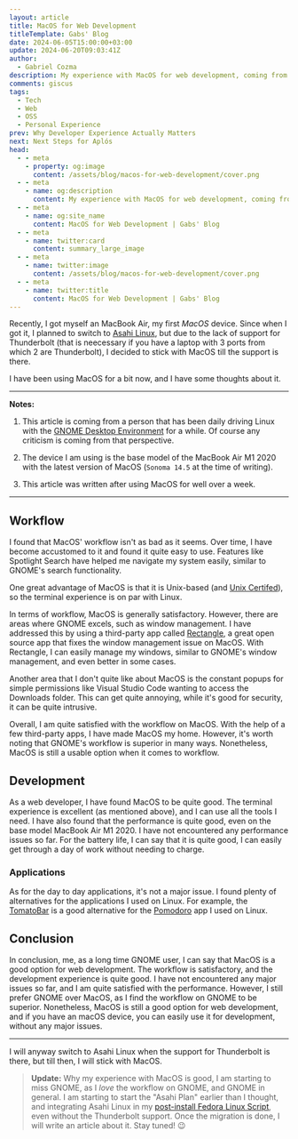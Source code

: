 ```yaml
---
layout: article
title: MacOS for Web Development
titleTemplate: Gabs' Blog
date: 2024-06-05T15:00:00+03:00
update: 2024-06-20T09:03:41Z
author:
  - Gabriel Cozma
description: My experience with MacOS for web development, coming from a GNOME Linux environment.
comments: giscus
tags:
  - Tech
  - Web
  - OSS
  - Personal Experience
prev: Why Developer Experience Actually Matters
next: Next Steps for Aplós
head:
  - - meta
    - property: og:image
      content: /assets/blog/macos-for-web-development/cover.png
  - - meta
    - name: og:description
      content: My experience with MacOS for web development, coming from a GNOME Linux environment.
  - - meta
    - name: og:site_name
      content: MacOS for Web Development | Gabs' Blog
  - - meta
    - name: twitter:card
      content: summary_large_image
  - - meta
    - name: twitter:image
      content: /assets/blog/macos-for-web-development/cover.png
  - - meta
    - name: twitter:title
      content: MacOS for Web Development | Gabs' Blog
---
```


Recently, I got myself an MacBook Air, my first _MacOS_ device. Since when I got it, I planned to switch to [Asahi Linux](https://asahilinux.org/), but due to the lack of support for Thunderbolt (that is neecessary if you have a laptop with 3 ports from which 2 are Thunderbolt), I decided to stick with MacOS till the support is there.

I have been using MacOS for a bit now, and I have some thoughts about it.

---

**Notes:**

1. This article is coming from a person that has been daily driving Linux with the [GNOME Desktop Environment](https://gnome.org/) for a while. Of course any criticism is coming from that perspective.

2. The device I am using is the base model of the MacBook Air M1 2020 with the latest version of MacOS (`Sonoma 14.5` at the time of writing).

3. This article was written after using MacOS for well over a week.

---

## Workflow

I found that MacOS' workflow isn't as bad as it seems. Over time, I have become accustomed to it and found it quite easy to use. Features like Spotlight Search have helped me navigate my system easily, similar to GNOME's search functionality.

One great advantage of MacOS is that it is Unix-based (and [Unix Certifed](https://www.opengroup.org/openbrand/register/brand3710.htm)), so the terminal experience is on par with Linux.

In terms of workflow, MacOS is generally satisfactory. However, there are areas where GNOME excels, such as window management. I have addressed this by using a third-party app called [Rectangle](https://github.com/rxhanson/Rectangle), a great open source app that fixes the window management issue on MacOS. With Rectangle, I can easily manage my windows, similar to GNOME's window management, and even better in some cases.

Another area that I don't quite like about MacOS is the constant popups for simple permissions like Visual Studio Code wanting to access the Downloads folder. This can get quite annoying, while it's good for security, it can be quite intrusive.

Overall, I am quite satisfied with the workflow on MacOS. With the help of a few third-party apps, I have made MacOS my home. However, it's worth noting that GNOME's workflow is superior in many ways. Nonetheless, MacOS is still a usable option when it comes to workflow.

## Development

As a web developer, I have found MacOS to be quite good. The terminal experience is excellent (as mentioned above), and I can use all the tools I need. I have also found that the performance is quite good, even on the base model MacBook Air M1 2020. I have not encountered any performance issues so far. For the battery life, I can say that it is quite good, I can easily get through a day of work without needing to charge.

### Applications

As for the day to day applications, it's not a major issue. I found plenty of alternatives for the applications I used on Linux. For example, the [TomatoBar](https://github.com/ivoronin/TomatoBar) is a good alternative for the [Pomodoro](https://flathub.org/apps/org.gnome.Solanum) app I used on Linux.

## Conclusion

In conclusion, me, as a long time GNOME user, I can say that MacOS is a good option for web development. The workflow is satisfactory, and the development experience is quite good. I have not encountered any major issues so far, and I am quite satisfied with the performance. However, I still prefer GNOME over MacOS, as I find the workflow on GNOME to be superior. Nonetheless, MacOS is still a good option for web development, and if you have an macOS device, you can easily use it for development, without any major issues.

---

I will anyway switch to Asahi Linux when the support for Thunderbolt is there, but till then, I will stick with MacOS.

> **Update:**
> Why my experience with MacOS is good, I am starting to miss GNOME, as I _love_ the workflow on GNOME, and GNOME in general. I am starting to start the "Asahi Plan" earlier than I thought, and integrating Asahi Linux in my [post-install Fedora Linux Script](https://fed.tools.gxbs.me/), even without the Thunderbolt support. Once the migration is done, I will write an article about it. Stay tuned! :wink:
